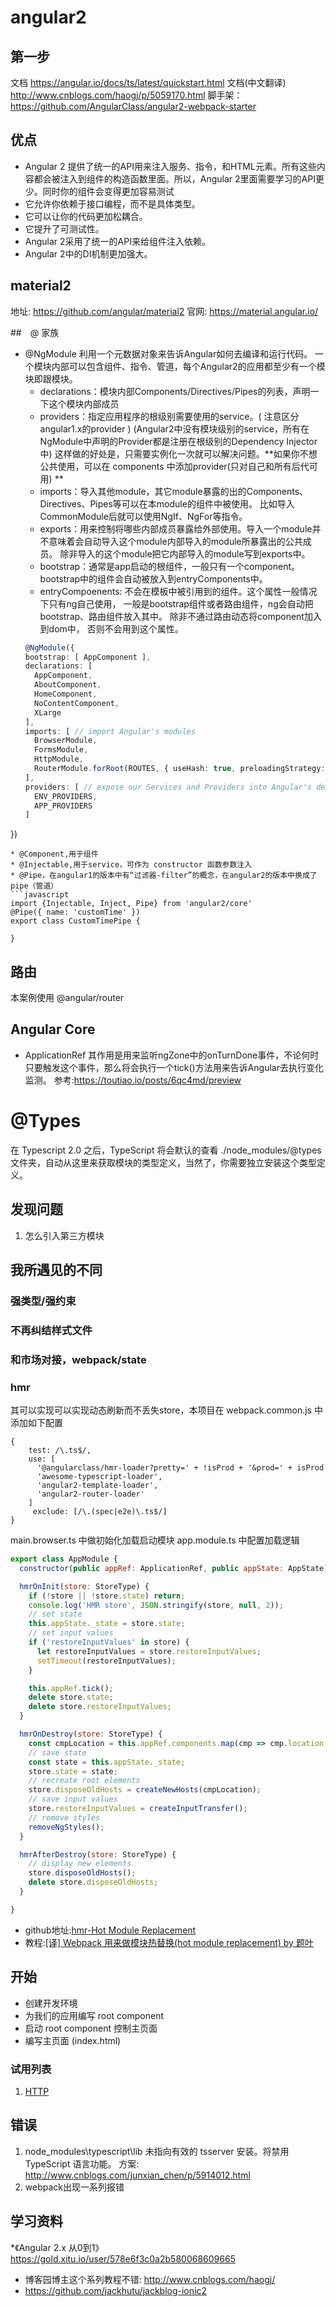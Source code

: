 # angular2

## 第一步
文档 https://angular.io/docs/ts/latest/quickstart.html
文档(中文翻译) http://www.cnblogs.com/haogj/p/5059170.html
脚手架：https://github.com/AngularClass/angular2-webpack-starter

## 优点
* Angular 2 提供了统一的API用来注入服务、指令，和HTML元素。所有这些内容都会被注入到组件的构造函数里面。所以，Angular 2里面需要学习的API更少。同时你的组件会变得更加容易测试
* 它允许你依赖于接口编程，而不是具体类型。
* 它可以让你的代码更加松耦合。
* 它提升了可测试性。
* Angular 2采用了统一的API来给组件注入依赖。
* Angular 2中的DI机制更加强大。

## material2
地址: https://github.com/angular/material2
官网: https://material.angular.io/

##　@ 家族
* @NgModule
 利用一个元数据对象来告诉Angular如何去编译和运行代码。
 一个模块内部可以包含组件、指令、管道，每个Angular2的应用都至少有一个模块即跟模块。
  - declarations：模块内部Components/Directives/Pipes的列表，声明一下这个模块内部成员
  - providers：指定应用程序的根级别需要使用的service。( 注意区分angular1.x的provider )
    (Angular2中没有模块级别的service，所有在NgModule中声明的Provider都是注册在根级别的Dependency Injector中)
    这样做的好处是，只需要实例化一次就可以解决问题。**如果你不想公共使用，可以在 components 中添加provider(只对自己和所有后代可用) **
  - imports：导入其他module，其它module暴露的出的Components、Directives、Pipes等可以在本module的组件中被使用。
    比如导入CommonModule后就可以使用NgIf、NgFor等指令。
  - exports：用来控制将哪些内部成员暴露给外部使用。导入一个module并不意味着会自动导入这个module内部导入的module所暴露出的公共成员。
    除非导入的这个module把它内部导入的module写到exports中。
  - bootstrap：通常是app启动的根组件，一般只有一个component。bootstrap中的组件会自动被放入到entryComponents中。
  - entryCompoenents: 不会在模板中被引用到的组件。这个属性一般情况下只有ng自己使用，
    一般是bootstrap组件或者路由组件，ng会自动把bootstrap、路由组件放入其中。 除非不通过路由动态将component加入到dom中，
    否则不会用到这个属性。
　　
  ```typescript
  @NgModule({
  bootstrap: [ AppComponent ],
  declarations: [
    AppComponent,
    AboutComponent,
    HomeComponent,
    NoContentComponent,
    XLarge
  ],
  imports: [ // import Angular's modules
    BrowserModule,
    FormsModule,
    HttpModule,
    RouterModule.forRoot(ROUTES, { useHash: true, preloadingStrategy: PreloadAllModules })
  ],
  providers: [ // expose our Services and Providers into Angular's dependency injection
    ENV_PROVIDERS,
    APP_PROVIDERS
  ]
})
  ```
* @Component,用于组件
* @Injectable,用于service，可作为 constructor 函数参数注入
* @Pipe，在angular1的版本中有“过滤器-filter”的概念，在angular2的版本中换成了pipe（管道）
  ```javascript
  import {Injectable, Inject, Pipe} from 'angular2/core'
  @Pipe({ name: 'customTime' })
  export class CustomTimePipe {

  }
  ```


## 路由
本案例使用 @angular/router

## Angular Core
* ApplicationRef
  其作用是用来监听ngZone中的onTurnDone事件，不论何时只要触发这个事件，那么将会执行一个tick()方法用来告诉Angular去执行变化监测。
  参考:https://toutiao.io/posts/6qc4md/preview

# @Types
在 Typescript 2.0 之后，TypeScript 将会默认的查看 ./node_modules/@types 文件夹，自动从这里来获取模块的类型定义，当然了，你需要独立安装这个类型定义。

## 发现问题
1. 怎么引入第三方模块


## 我所遇见的不同
### 强类型/强约束
### 不再纠结样式文件
### 和市场对接，webpack/state
### hmr
其可以实现可以实现动态刷新而不丢失store，本项目在 webpack.common.js 中添加如下配置
```
{
    test: /\.ts$/,
    use: [
      '@angularclass/hmr-loader?pretty=' + !isProd + '&prod=' + isProd
      'awesome-typescript-loader',
      'angular2-template-loader',
      'angular2-router-loader'
    ]
     exclude: [/\.(spec|e2e)\.ts$/]
}
```
main.browser.ts 中做初始化加载启动模块
app.module.ts 中配置加载逻辑

```javascript
export class AppModule {
  constructor(public appRef: ApplicationRef, public appState: AppState) { }

  hmrOnInit(store: StoreType) {
    if (!store || !store.state) return;
    console.log('HMR store', JSON.stringify(store, null, 2));
    // set state
    this.appState._state = store.state;
    // set input values
    if ('restoreInputValues' in store) {
      let restoreInputValues = store.restoreInputValues;
      setTimeout(restoreInputValues);
    }

    this.appRef.tick();
    delete store.state;
    delete store.restoreInputValues;
  }

  hmrOnDestroy(store: StoreType) {
    const cmpLocation = this.appRef.components.map(cmp => cmp.location.nativeElement);
    // save state
    const state = this.appState._state;
    store.state = state;
    // recreate root elements
    store.disposeOldHosts = createNewHosts(cmpLocation);
    // save input values
    store.restoreInputValues = createInputTransfer();
    // remove styles
    removeNgStyles();
  }

  hmrAfterDestroy(store: StoreType) {
    // display new elements
    store.disposeOldHosts();
    delete store.disposeOldHosts;
  }

}
```

* github地址:[hmr-Hot Module Replacement](https://github.com/AngularClass/angular2-hmr)
* 教程:[[译] Webpack 用来做模块热替换(hot module replacement) by 题叶](https://segmentfault.com/a/1190000003872635)



## 开始
* 创建开发环境
* 为我们的应用编写 root component
* 启动 root component 控制主页面
* 编写主页面 (index.html)

### 试用列表
1. [HTTP](https://angular.io/docs/ts/latest/guide/server-communication.html#!#http-client)


## 错误
1. node_modules\typescript\lib 未指向有效的 tsserver 安装。将禁用 TypeScript 语言功能。
   方案: http://www.cnblogs.com/junxian_chen/p/5914012.html
2. webpack出现一系列报错



## 学习资料
*《Angular 2.x 从0到1》
https://gold.xitu.io/user/578e6f3c0a2b580068609665
* 博客园博主这个系列教程不错: http://www.cnblogs.com/haogj/
* https://github.com/jackhutu/jackblog-ionic2
